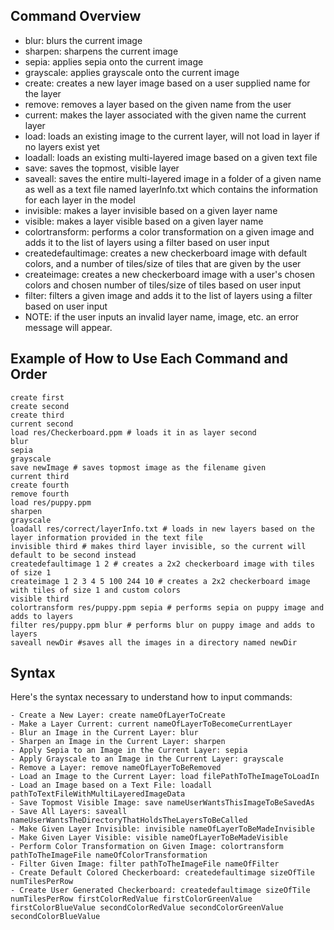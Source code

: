 ## Command Overview
- blur: blurs the current image
- sharpen: sharpens the current image
- sepia: applies sepia onto the current image
- grayscale: applies grayscale onto the current image
- create: creates a new layer image based on a user supplied name for the layer
- remove: removes a layer based on the given name from the user
- current: makes the layer associated with the given name the current layer
- load: loads an existing image to the current layer, will not load in layer if no layers exist yet
- loadall: loads an existing multi-layered image based on a given text file
- save: saves the topmost, visible layer
- saveall: saves the entire multi-layered image in a folder of a given name as well as a text file named layerInfo.txt which contains the information for each layer in the model
- invisible: makes a layer invisible based on a given layer name
- visible: makes a layer visible based on a given layer name
- colortransform: performs a color transformation on a given image and adds it to the list of layers using a filter based on user input
- createdefaultimage: creates a new checkerboard image with default colors, and a number of tiles/size of tiles that are given by the user
- createimage: creates a new checkerboard image with a user's chosen colors and chosen number of tiles/size of tiles based on user input
- filter: filters a given image and adds it to the list of layers using a filter based on user input
- NOTE: if the user inputs an invalid layer name, image, etc. an error message will appear.

## Example of How to Use Each Command and Order
```
create first
create second
create third
current second
load res/Checkerboard.ppm # loads it in as layer second
blur
sepia
grayscale
save newImage # saves topmost image as the filename given
current third
create fourth
remove fourth
load res/puppy.ppm
sharpen
grayscale
loadall res/correct/layerInfo.txt # loads in new layers based on the layer information provided in the text file
invisible third # makes third layer invisible, so the current will default to be second instead
createdefaultimage 1 2 # creates a 2x2 checkerboard image with tiles of size 1
createimage 1 2 3 4 5 100 244 10 # creates a 2x2 checkerboard image with tiles of size 1 and custom colors
visible third
colortransform res/puppy.ppm sepia # performs sepia on puppy image and adds to layers
filter res/puppy.ppm blur # performs blur on puppy image and adds to layers
saveall newDir #saves all the images in a directory named newDir
```

## Syntax
Here's the syntax necessary to understand how to input commands:
```
- Create a New Layer: create nameOfLayerToCreate
- Make a Layer Current: current nameOfLayerToBecomeCurrentLayer
- Blur an Image in the Current Layer: blur
- Sharpen an Image in the Current Layer: sharpen
- Apply Sepia to an Image in the Current Layer: sepia
- Apply Grayscale to an Image in the Current Layer: grayscale
- Remove a Layer: remove nameOfLayerToBeRemoved
- Load an Image to the Current Layer: load filePathToTheImageToLoadIn
- Load an Image based on a Text File: loadall pathToTextFileWithMultiLayeredImageData
- Save Topmost Visible Image: save nameUserWantsThisImageToBeSavedAs
- Save All Layers: saveall nameUserWantsTheDirectoryThatHoldsTheLayersToBeCalled
- Make Given Layer Invisible: invisible nameOfLayerToBeMadeInvisible
- Make Given Layer Visible: visible nameOfLayerToBeMadeVisible
- Perform Color Transformation on Given Image: colortransform pathToTheImageFile nameOfColorTransformation
- Filter Given Image: filter pathToTheImageFile nameOfFilter
- Create Default Colored Checkerboard: createdefaultimage sizeOfTile numTilesPerRow
- Create User Generated Checkerboard: createdefaultimage sizeOfTile numTilesPerRow firstColorRedValue firstColorGreenValue firstColorBlueValue secondColorRedValue secondColorGreenValue secondColorBlueValue
```